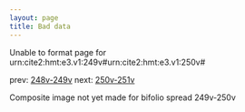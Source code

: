 ```yaml
---
layout: page
title: Bad data
---
```


Unable to format page for urn:cite2:hmt:e3.v1:249v#urn:cite2:hmt:e3.v1:250v#

prev: [248v-249v](../248v-249v/) next: [250v-251v](../250v-251v/)

Composite image not yet made for bifolio spread 249v-250v

